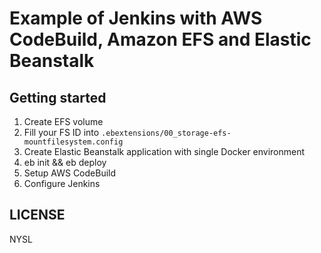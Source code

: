 # Example of Jenkins with AWS CodeBuild, Amazon EFS and Elastic Beanstalk

## Getting started

1. Create EFS volume
2. Fill your FS ID into `.ebextensions/00_storage-efs-mountfilesystem.config`
3. Create Elastic Beanstalk application with single Docker environment
4. eb init && eb deploy
5. Setup AWS CodeBuild
6. Configure Jenkins

## LICENSE

NYSL

